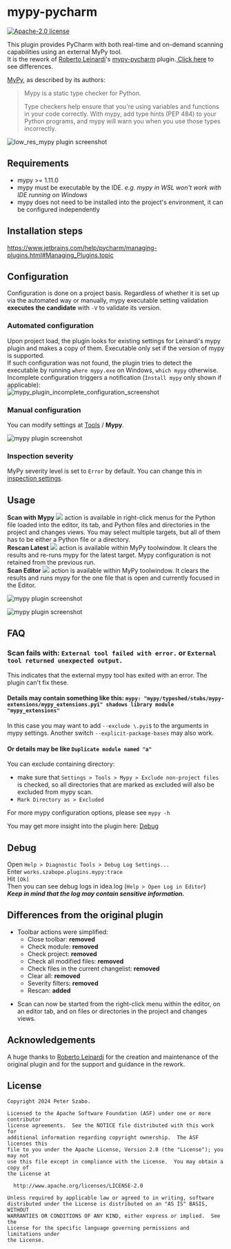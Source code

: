 # mypy-pycharm
[![Apache-2.0 license](https://img.shields.io/github/license/szabope/mypy-pycharm-plugin.svg?style=plastic)](https://github.com/szabope/mypy-pycharm-plugin/blob/master/LICENSE)

<!-- Plugin description -->
This plugin provides PyCharm with both real-time and on-demand scanning capabilities using an external MyPy tool.\
It is the rework of [Roberto Leinardi](https://github.com/szabope/mypy-pycharm-plugin?tab=readme-ov-file#acknowledgements)'s [mypy-pycharm](https://github.com/leinardi/mypy-pycharm) plugin.[ Click here](https://github.com/szabope/mypy-pycharm-plugin?tab=readme-ov-file#differences-from-the-original-plugin) to see differences.

[MyPy](https://github.com/python/mypy), as described by its authors:
>Mypy is a static type checker for Python.
>
>Type checkers help ensure that you're using variables and functions in your code correctly. With mypy, add type hints (PEP 484) to your Python programs, and mypy will warn you when you use those types incorrectly.

![low_res_mypy plugin screenshot](https://raw.githubusercontent.com/szabope/mypy-pycharm-plugin/3b600281f84ecec09d345ec7541c39c6b705ddff/art/results_lowres.png)
<!-- Plugin description end -->

## Requirements
- mypy >= 1.11.0
- mypy must be executable by the IDE. *e.g. mypy in WSL won't work with IDE running on Windows*
- mypy does not need to be installed into the project's environment, it can be configured independently


## Installation steps
https://www.jetbrains.com/help/pycharm/managing-plugins.html#Managing_Plugins.topic

## Configuration
Configuration is done on a project basis. Regardless of whether it is set up via the automated way or manually, mypy executable setting validation **executes the candidate** with `-V` to validate its version.

### Automated configuration
Upon project load, the plugin looks for existing settings for Leinardi's mypy plugin and makes a copy of them. Executable only set if the version of mypy is supported.\
If such configuration was not found, the plugin tries to detect the executable by running `where mypy.exe` on Windows, `which mypy` otherwise.\
Incomplete configuration triggers a notification (`Install mypy` only shown if applicable):\
![mypy_plugin_incomplete_configuration_screenshot](https://raw.githubusercontent.com/szabope/mypy-pycharm-plugin/3b600281f84ecec09d345ec7541c39c6b705ddff/art/mypy_not_set.png)

### Manual configuration
You can modify settings at [Tools](https://www.jetbrains.com/help/pycharm/settings-tools.html#Settings_Tools.topic) / **Mypy**.

![mypy plugin screenshot](https://raw.githubusercontent.com/szabope/mypy-pycharm-plugin/3b600281f84ecec09d345ec7541c39c6b705ddff/art/settings.png)

### Inspection severity
MyPy severity level is set to `Error` by default. You can change this in [inspection settings](https://www.jetbrains.com/help/pycharm/inspections-settings.html#Inspections_Settings.topic).

## Usage

**Scan with Mypy** ![](https://raw.githubusercontent.com/szabope/mypy-pycharm-plugin/338908f67473081858a50cf55ecf6e4c37e69fd4/art/mypyScanAction.svg) 
action is available in right-click menus for the Python file loaded into the editor, its tab, 
and Python files and directories in the project and changes views. You may select multiple targets, 
but all of them has to be either a Python file or a directory.\
**Rescan Latest** ![](https://raw.githubusercontent.com/szabope/mypy-pycharm-plugin/338908f67473081858a50cf55ecf6e4c37e69fd4/art/refresh.svg) 
action is available within MyPy toolwindow. It clears the results and re-runs mypy for the latest target. 
Mypy configuration is not retained from the previous run.\
**Scan Editor** ![](https://raw.githubusercontent.com/szabope/mypy-pycharm-plugin/338908f67473081858a50cf55ecf6e4c37e69fd4/art/execute.svg) 
action is available within MyPy toolwindow. It clears the results and runs mypy for the one file that is open 
and currently focused in the Editor.

![mypy plugin screenshot](https://raw.githubusercontent.com/szabope/mypy-pycharm-plugin/3b600281f84ecec09d345ec7541c39c6b705ddff/art/menu.png)

![mypy plugin screenshot](https://raw.githubusercontent.com/szabope/mypy-pycharm-plugin/3b600281f84ecec09d345ec7541c39c6b705ddff/art/results.png)

## FAQ
### Scan fails with: `External tool failed with error.` or `External tool returned unexpected output.`
This indicates that the external mypy tool has exited with an error. The plugin can't fix these.
#### Details may contain something like this: `mypy: "mypy/typeshed/stubs/mypy-extensions/mypy_extensions.pyi" shadows library module "mypy_extensions"`
In this case you may want to add `--exclude \.pyi$` to the arguments in mypy settings. 
Another switch `--explicit-package-bases` may also work.
#### Or details may be like `Duplicate module named "a"`
You can exclude containing directory:
 - make sure that `Settings > Tools > Mypy > Exclude non-project files` is checked, so all directories that are marked as excluded will also be excluded from mypy scan.
 - `Mark Directory as > Excluded`

For more mypy configuration options, please see `mypy -h`

You may get more insight into the plugin here: [Debug](https://github.com/szabope/mypy-pycharm-plugin?tab=readme-ov-file#debug) 

## Debug
Open `Help > Diagnostic Tools > Debug Log Settings...`\
Enter `works.szabope.plugins.mypy:trace`\
Hit `[Ok]`\
Then you can see debug logs in idea.log (`Help > Open Log in Editor`)\
**_Keep in mind that the log may contain sensitive information._**

## Differences from the original plugin
- Toolbar actions were simplified:
  - Close toolbar: **removed**
  - Check module: **removed**
  - Check project: **removed**
  - Check all modified files: **removed**
  - Check files in the current changelist: **removed**
  - Clear all: **removed**
  - Severity filters: **removed**
  - Rescan: **added**

[//]: # (  TODO - severity filter: **grouped**)
- Scan can now be started from the right-click menu within the editor, on an editor tab, and on files or directories 
in the project and changes views.

## Acknowledgements
A huge thanks to [Roberto Leinardi](https://github.com/leinardi) for the creation and maintenance of the original plugin and for the support and guidance in the rework.

## License
```
Copyright 2024 Peter Szabo.

Licensed to the Apache Software Foundation (ASF) under one or more contributor
license agreements.  See the NOTICE file distributed with this work for
additional information regarding copyright ownership.  The ASF licenses this
file to you under the Apache License, Version 2.0 (the "License"); you may not
use this file except in compliance with the License.  You may obtain a copy of
the License at

  http://www.apache.org/licenses/LICENSE-2.0

Unless required by applicable law or agreed to in writing, software
distributed under the License is distributed on an "AS IS" BASIS, WITHOUT
WARRANTIES OR CONDITIONS OF ANY KIND, either express or implied.  See the
License for the specific language governing permissions and limitations under
the License.
```
